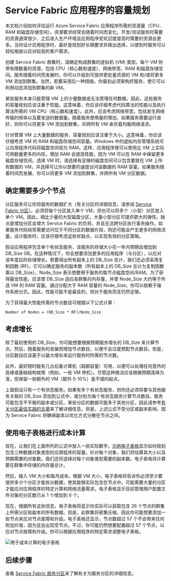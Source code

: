<properties
   pageTitle="Service Fabric 应用的容量规划 | Azure"
   description="介绍如何识别 Service Fabric 应用程序所需的计算节点数"
   services="service-fabric"
   documentationCenter=".net"
   authors="mani-ramaswamy"
   manager="coreysa"
   editor=""/>

<tags
   ms.service="service-fabric"
   ms.date="05/18/2016"
   wacn.date="07/04/2016"/>


# Service Fabric 应用程序的容量规划


本文档介绍如何评估运行 Azure Service Fabric 应用程序所需的资源量（CPU、RAM 和磁盘存储空间）。资源要求经常会随着时间而变化。开发/测试服务时需要的资源通常很少，之后进入生产环境且应用程序受欢迎度提高时需要的资源会更多。当你设计应用程序时，最好是规划好长期要求并做出选择，以便到时服务可以轻松缩放以应对较高的客户需求。

 创建 Service Fabric 群集时，请确定构成群集的虚拟机 (VM) 类型。每个 VM 附带有限数量的资源，包括 CPU（核心数和速度）、网络带宽、RAM 和磁盘存储空间。服务随着时间而发展时，你可以升级到可提供更批量资源的 VM 和/或将更多 VM 添加到群集。当然，若要采用后一种措施，你最初必须架构好服务，使它可以利用动态添加到群集的新 VM。

某些服务本身只能管理 VM 上的少量数据或无法管理任何数据。因此，这些服务的容量规划应该注重于性能。这意味着，你应该仔细考虑代码算法的性能以及执行算法所需的 VM CPU（核心数和速度）。此外，应该考虑网络带宽，包括发生网络传输的频率以及要发送的数据量。随着服务使用量的增加，如果服务需要运行良好，则你可以将更多 VM 添加到群集，并跨所有 VM 来负载均衡网络请求。

针对管理 VM 上大量数据的服务，容量规划应该注重于大小。这意味着，你应该仔细考虑 VM 的 RAM 和磁盘存储空间容量。Windows 中的虚拟内存管理系统可让应用程序代码将磁盘空间视为 RAM。这样，应用程序便可以使用比 VM 上实际可用数量更多的内存。增加 RAM 会提高性能，因为 VM 可以在 RAM 中保留更多磁盘存储空间。选择 VM 时，请选择有足够的磁盘空间可以包含要放在 VM 上所有数据的 VM，并选择可让你以想要的速度访问该数据的 RAM 容量。如果服务随着时间而发展，你可以将更多 VM 添加到群集，并跨所有 VM 分区数据。

## 确定需要多少个节点

分区服务可让你将服务的数据扩大（有关分区的详细信息，请参阅 [Service Fabric 分区](/documentation/articles/service-fabric-concepts-partitioning/)）。必须将每个分区放入单个 VM，但也可以将多个（小型）分区放入单个 VM。因此，相比少量的大型磁盘分区，大量小型分区可提供更大的弹性。缺点是增加分区会增大 Service Fabric 的负担，并且无法跨分区执行事务操作。如果服务代码经常需要访问位于不同分区的数据片段，则还可能会产生更多的网络流量。设计服务时，应该仔细考虑这些优缺点，以实现有效的分区策略。

假设应用程序包含单个有状态服务，该服务的存储大小在一年内预期会增加到 DB\_Size GB。在这种情况下，你会想要添加更多的应用程序（与分区），以应对该年度后的存储增长。若要得出所有副本上的 DB\_Size 总计，我们还必须采用复制因数 (RF)，它可以确定服务的副本数（所有副本上的 DB\_Size 总计为复制因数乘以 DB\_Size）。Node\_Size 表示想要用于服务的每节点磁盘空间/RAM。为了获得最佳性能，应该使 DB\_Size 适应各群集的内存量，并使 Node\_Size 大约等于所选 VM 的 RAM 容量。通过分配大于 RAM 容量的 Node\_Size，你可以依赖于操作系统分页。因此，性能可能不是最佳的，但对于服务而言仍然足够。

为了获得最大性能所需的节点数目可根据以下公式计算：


	Number of Nodes = (DB_Size * RF)/Node_Size




## 考虑增长

除了最初使用的 DB\_Size，你可能想要根据预期服务增长的 DB\_Size 来计算节点。然后，随着服务的发展而增加节点数目，以便不会过度预配节点数目。但是，分区数目应该基于以最大增长率运行服务时所需的节点数。

此外，最好随时能有几台后备计算机（超额容量）可用，以便可以处理任何意外的高峰或基础结构故障（例如，一些 VM 停机）。尽管这种做法应该根据预期高峰为准，但保留一些额外的 VM（额外 5-10%）是不错的起点。

上面假设只有一个有状态服务。如果有多个有状态服务，则你还必须将要与其他服务关联的 DB\_Size 添加到公式中，或分别为每个有状态服务计算节点数目。服务可能包含不平衡的副本或分区。某些分区的数据可能多于其他分区，因此请参考[有关分区最佳实践的文章](/documentation/articles/service-fabric-concepts-partitioning/)来了解详细信息。但是，上述公式不受分区或副本影响，因为 Service Fabric 将确保副本以优化方式分散在节点之间。


## 使用电子表格进行成本计算

现在，让我们在上面所列的公式中放入一些实际数字。[示例电子表格](https://servicefabricsdkstorage.blob.core.chinacloudapi.cn/publicrelease/SF%20VM%20Cost%20calculator-NEW.xlsx)显示如何规划包含三种数据对象类型的应用程序的容量。针对每个对象，我们将估算其大小以及预期需要的对象数。我们还将选择对每个对象类型需要的副本数。电子表格将计算要在群集中存储的内存量总计。

然后，输入 VM 大小和每月成本。根据 VM 大小，电子表格将告诉你必须至少要提供多少个分区才能拆分数据，使其能够实际包含在节点中。可能需要大量的分区才能应对应用程序的特定计算和网络流量需求。电子表格显示目前管理用户配置文件对象的分区数已从 1 个增加到 6 个。

现在，根据所有这些信息，电子表格将显示你实际可以获取包含 26 个节点的群集上所需分区和副本的所有数据。但是，此群集将密集压缩，因此你可能想要添加一些节点来应对节点故障和升级。电子表格还显示，节点数超过 57 个不会带来任何附加价值，因为这会出现空节点。不过，你可能仍然想要配置超过 57 个节点，以应对节点故障和升级。你可以根据应用程序的特定需求调整电子表格。

![用于成本计算的电子表格][Image1]



## 后续步骤

查看 [Service Fabric 服务分区][10]来了解有关为服务分区的详细信息。



<!--Image references-->
[Image1]: ./media/SF-Cost.png

<!--Link references--In actual articles, you only need a single period before the slash-->
[10]: /documentation/articles/service-fabric-concepts-partitioning/

<!---HONumber=Mooncake_0627_2016-->